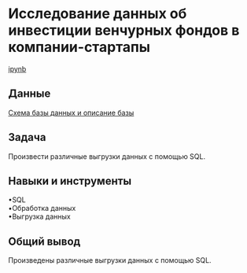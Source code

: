 <a name="lists"><h1>Исследование данных об инвестиции венчурных фондов в компании-стартапы</h1></a>
[ipynb](https://github.com/natashkaau/portfolio/blob/3f0a3d2d6b86681e22f4429566cf2dcdf89d1493/project_5/project_5.ipynb)
<a name="lists"><h2>Данные</h2></a>
[Схема базы данных и описание базы](https://code.s3.yandex.net/SQL%20for%20data%20and%20analytics/ER/basic_sql_project.pdf)
<a name="lists"><h2>Задача</h2></a>
Произвести различные выгрузки данных с помощью SQL.
<a name="lists"><h2>Навыки и инструменты</h2></a>
•SQL    
•Обработка данных     
•Выгрузка данных   
<a name="lists"><h2>Общий вывод</h2></a>
Произведены различные выгрузки данных с помощью SQL.

